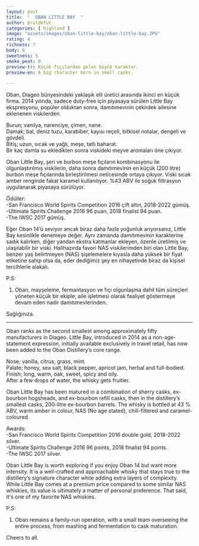 ```yaml
---
layout: post
title:  "  OBAN LITTLE BAY  "
author: brutdefut
categories: [ highland ]
image: "assets/images/oban-little-bay/oban-little-bay.JPG"
rating: 4
richness: 7
body: 8
sweetness: 5
smoke_peat: 0
preview-tr: Küçük fıçılardan gelen büyük karakter.                     
preview-en: A big character born in small casks.              
     
---
```


Oban, Diageo bünyesindeki yaklaşık elli üretici arasında ikinci en küçük firma. 2014 yılında, sadece duty-free için piyasaya sürülen Little Bay ekspresyonu, popüler olduktan sonra, damıtımevinin çekirdek ailesine eklenenen viskilerden.  

Burun; vanilya, narenciye, çimen, nane.  
Damak; bal, deniz tuzu, karabiber, kayısı reçeli, bitkisel notalar, dengeli ve gövdeli.       
Bitiş; uzun, sıcak ve yağlı, meşe, tatlı baharat.    
Bir kaç damla su ekledikten sonra viskideki meyve aromaları öne çıkıyor.     

Oban Little Bay, şeri ve burbon meşe fıçıların kombinasyonu ile olgunlaştırılmış viskilerin, daha sonra damıtımevinin en küçük (200 litre) burbon meşe fıçılarında birleştirilmesi neticesinde ortaya çıkıyor. Viski sıcak amber renginde fakat karamel kullanılıyor. %43 ABV ile soğuk filtrasyon uygulanarak piyasaya sürülüyor.  

Ödüller:      
-San Francisco World Spirits Competition 2016 çift altın, 2018-2022 gümüş.  
-Ultimate Spirits Challenge 2016 96 puan, 2018 finalist 94 puan.  
-The IWSC 2017 gümüş.  

Eğer Oban 14’ü seviyor ancak biraz daha fazla yoğunluk arıyorsanız, Little Bay kesinlikle denemeye değer. Aynı zamanda damıtımevinin karakterine sadık kalırken, diğer yandan ekstra katmanlar ekleyen, özenle üretilmiş ve ulaşılabilir bir viski. Halihazırda favori NAS viskilerimden biri olan Little Bay, benzer yaş belirtmeyen (NAS) şişelemelere kıyasla daha yüksek bir fiyat etiketine sahip olsa da, eder dediğimiz şey en nihayetinde biraz da kişisel tercihlerle alakalı.   

P.S:   
1. Oban, mayşeleme, fermantasyon ve fıçı olgunlaşma dahil tüm süreçleri yöneten küçük bir ekiple, aile işletmesi olarak faaliyet göstermeye devam eden nadir damıtımevlerinden.  

Sağlığınıza.                      
   
-----------------------------------------------

<p id="english"></p>

Oban ranks as the second smallest among approximately fifty manufacturers in Diageo. Little Bay, introduced in 2014 as a non-age-statement expression, initially available exclusively in travel retail, has now been added to the Oban Distillery’s core range.  

Nose; vanilla, citrus, grass, mint.   
Palate; honey, sea salt, black pepper, apricot jam, herbal and full-bodied.     
Finish; long, warm, oak, sweet, spicy and oily.     
After a few drops of water, the whisky gets fruitier.      

Oban Little Bay has been matured in a combination of sherry casks, ex-bourbon hogsheads, and ex-bourbon refill casks, then in the distillery’s smallest casks, 200-litre ex-bourbon barrels. The whisky is bottled at 43 % ABV, warm amber in colour, NAS (No age stated), chill-filtered and caramel-coloured.      

Awards:   
-San Francisco World Spirits Competition 2016 double gold, 2018-2022 silver.  
-Ultimate Spirits Challenge 2016 96 points, 2018 finalist 94 points.  
-The IWSC 2017 silver.  

Oban Little Bay is worth exploring if you enjoy Oban 14 but want more intensity. It is a well-crafted and approachable whisky that stays true to the distillery’s signature character while adding extra layers of complexity. While Little Bay comes at a premium price compared to some similar NAS whiskies, its value is ultimately a matter of personal preference. That said, it's one of my favorite NAS whiskies.  

P.S:   
1. Oban remains a family-run operation, with a small team overseeing the entire process, from mashing and fermentation to cask maturation.  

Cheers to all.  
    
  
